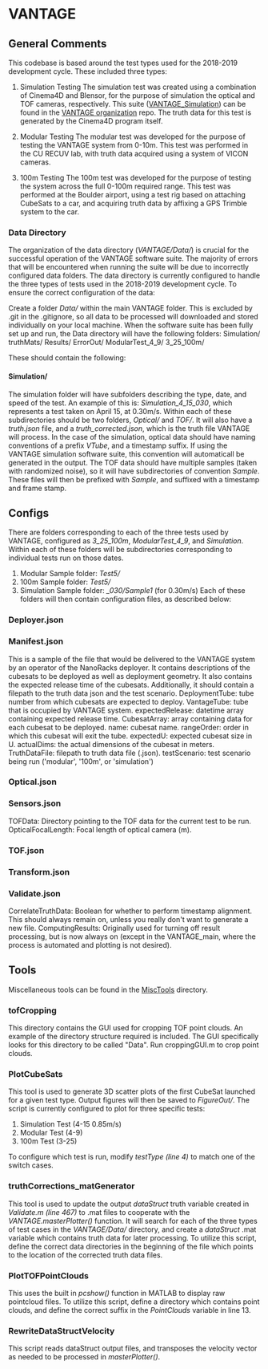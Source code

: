 # VANTAGE
## General Comments
This codebase is based around the test types used for the 2018-2019 development cycle. These included three types:
1. Simulation Testing
The simulation test was created using a combination of Cinema4D and Blensor, for the purpose of simulation the optical and TOF cameras, respectively. This suite ([VANTAGE_Simulation](https://github.com/vantagecu/VANTAGE_Simulation)) can be found in the [VANTAGE organization](https://github.com/vantagecu) repo. The truth data for this test is generated by the Cinema4D program itself.

2. Modular Testing
The modular test was developed for the purpose of testing the VANTAGE system from 0-10m. This test was performed in the CU RECUV lab, with truth data acquired using a system of VICON cameras.

3. 100m Testing
The 100m test was developed for the purpose of testing the system across the full 0-100m required range. This test was performed at the Boulder airport, using a test rig based on attaching CubeSats to a car, and acquiring truth data by affixing a GPS Trimble system to the car.

### Data Directory
The organization of the data directory (*VANTAGE/Data/*) is crucial for the successful operation of the VANTAGE software suite. The majority of errors that will be encountered when running the suite will be due to incorrectly configured data folders. The data directory is currently configured to handle the three types of tests used in the 2018-2019 development cycle. To ensure the correct configuration of the data:

Create a folder *Data/* within the main VANTAGE folder. This is excluded by .git in the .gitignore, so all data to be processed will downloaded and stored individually on your local machine. When the software suite has been fully set up and run, the Data directory will have the following folders:
Simulation/
truthMats/
Results/
ErrorOut/
ModularTest_4_9/
3_25_100m/

These should contain the following:
#### Simulation/
The simulation folder will have subfolders describing the type, date, and speed of the test. An example of this is: *Simulation_4_15_030*, which represents a test taken on April 15, at 0.30m/s. Within each of these subdirectories should be two folders, *Optical/* and *TOF/*. It will also have a *truth.json* file, and a *truth_corrected.json*, which is the truth file VANTAGE will process. In the case of the simulation, optical data should have naming conventions of a prefix *VTube*, and a timestamp suffix. If using the VANTAGE simulation software suite, this convention will automaticall be generated in the output. The TOF data should have multiple samples (taken with randomized noise), so it will have subdirectories of convention *Sample*. These files will then be prefixed with *Sample*, and suffixed with a timestamp and frame stamp.

## Configs
There are folders corresponding to each of the three tests used by VANTAGE, configured as *3_25_100m*, *ModularTest_4_9*, and *Simulation*. Within each of these folders will be subdirectories corresponding to individual tests run on those dates.
1. Modular
Sample folder: *Test5/*
2. 100m
Sample folder: *Test5/*
3. Simulation
Sample folder: *_030/Sample1* (for 0.30m/s)
Each of these folders will then contain configuration files, as described below:
### Deployer.json

### Manifest.json
This is a sample of the file that would be delivered to the VANTAGE system by an operator of the NanoRacks deployer. It contains descriptions of the cubesats to be deployed as well as deployment geometry. It also contains the expected release time of the cubesats. Additionally, it should contain a filepath to the truth data json and the test scenario.
DeploymentTube: tube number from which cubesats are expected to deploy.
VantageTube: tube that is occupied by VANTAGE system.
expectedRelease: datetime array containing expected release time.
CubesatArray: array containing data for each cubesat to be deployed.
  name: cubesat name.
  rangeOrder: order in which this cubesat will exit the tube.
  expectedU: expected cubesat size in U.
  actualDims: the actual dimensions of the cubesat in meters.
TruthDataFile: filepath to truth data file (.json).
testScenario: test scenario being run ('modular', '100m', or 'simulation')

### Optical.json

### Sensors.json
TOFData: Directory pointing to the TOF data for the current test to be run.
OpticalFocalLength: Focal length of optical camera (m).

### TOF.json

### Transform.json

### Validate.json
CorrelateTruthData: Boolean for whether to perform timestamp alignment. This should always remain on, unless you really don't want to generate a new file.
ComputingResults: Originally used for turning off result processing, but is now always on (except in the VANTAGE_main, where the process is automated and plotting is not desired).

## Tools
Miscellaneous tools can be found in the [MiscTools](https://github.com/DylanBossie-CU/VANTAGE/tree/master/MiscTools) directory.
### tofCropping
This directory contains the GUI used for cropping TOF point clouds. An example of the directory structure required is included. The GUI specifically looks for this directory to be called "Data". Run croppingGUI.m to crop point clouds.

### PlotCubeSats
This tool is used to generate 3D scatter plots of the first CubeSat launched for a given test type. Output figures will then be saved to *FigureOut/*.
The script is currently configured to plot for three specific tests:
1. Simulation Test (4-15 0.85m/s)
2. Modular Test (4-9)
3. 100m Test (3-25)

To configure which test is run, modify *testType (line 4)* to match one of the switch cases.

### truthCorrections_matGenerator
This tool is used to update the output *dataStruct* truth variable created in *Validate.m (line 467)* to .mat files to cooperate with the *VANTAGE.masterPlotter()* function. It will search for each of the three types of test cases in the *VANTAGE/Data/* directory, and create a *dataStruct* .mat variable which contains truth data for later processing.
To utilize this script, define the correct data directories in the beginning of the file which points to the location of the corrected truth data files.

### PlotTOFPointClouds
This uses the built in *pcshow()* function in MATLAB to display raw pointcloud files.
To utilize this script, define a directory which contains point clouds, and define the correct suffix in the *PointClouds* variable in line 13.

### RewriteDataStructVelocity
This script reads dataStruct output files, and transposes the velocity vector as needed to be processed in *masterPlotter()*.
